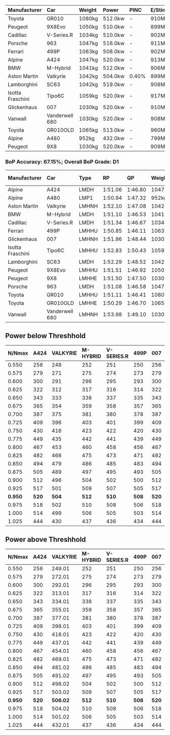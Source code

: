 | Manufacturer     | Car            | Weight | Power   | PINC    | E/Stint | FDS     |
|:-|:-|:-|:-|:-|:-|:-|
| Toyota           | GR010          | 1080kg | 512.0kw |    -    | 910MJ   | 190kph  |
| Peugeot          | 9X8Evo         | 1050kg | 510.0kw |    -    | 899MJ   | 190kph  |
| Cadillac         | V-Series.R     | 1034kg | 510.0kw |    -    | 902MJ   |    -    |
| Porsche          | 963            | 1047kg | 516.0kw |    -    | 911MJ   |    -    |
| Ferrari          | 499P           | 1063kg | 508.0kw |    -    | 902MJ   | 190kph  |
| Alpine           | A424           | 1047kg | 520.0kw |    -    | 913MJ   |    -    |
| BMW              | M-Hybrid       | 1041kg | 512.0kw |    -    | 906MJ   |    -    |
| Aston Martin     | Valkyrie       | 1042kg | 504.0kw | 0.40%   | 899MJ   |    -    |
| Lamborghini      | SC63           | 1042kg | 519.0kw |    -    | 908MJ   |    -    |
| Isotta Fraschini | Tipo6C         | 1059kg | 520.0kw |    -    | 917MJ   | 190kph  |
| Glickenhaus      | 007            | 1030kg | 520.0kw |    -    | 910MJ   |    -    |
| Vanwall          | Vanderwell 680 | 1030kg | 520.0kw |    -    | 908MJ   |    -    |
| Toyota           | GR010OLD       | 1065kg | 513.0kw |    -    | 960MJ   | 150kph  |
| Alpine           | A480           | 952kg  | 432.0kw |    -    | 799MJ   |    -    |
| Peugeot          | 9X8            | 1030kg | 520.0kw |    -    | 909MJ   | 150kph  |

### BoP Accuracy: 67.15%; Overall BoP Grade: D1
| Manufacturer     | Car            | Type  | RP      | QP      | Weight | Power¹  | Threshhold | PINC    | Power²   | E/Stint | AVG Vmax  | FDS     | RDLC | L/Stint | BOP-Grade | Model Accuracy | Model Points | Match% | SimDiff |
|:-|:-|:-|:-|:-|:-|:-|:-|:-|:-|:-|:-|:-|:-|:-|:-|:-|:-|:-|:-|
| Alpine           | A424           | LMDH  | 1:51.06 | 1:46.80 | 1047kg | 520.0kw | 210.0kph   |    -    | 520.00kw |  913MJ  | 279.84kph |    -    | 1.03 | 29      | -C1       | 99.31%         | 2573         | 75.66% | #       |
| Alpine           | A480           | LMP1  | 1:50.94 | 1:47.32 |  952kg | 432.0kw | 210.0kph   |    -    | 432.00kw |  799MJ  | 277.69kph |    -    | 0.98 | 27      | -C2       | 94.60%         | 1683         | 71.25% | -0.31   |
| Aston Martin     | Valkyrie       | LMHNH | 1:52.10 | 1:47.08 | 1042kg | 504.0kw | 250.0kph   | 0.40%   | 506.00kw |  899MJ  | 278.01kph |    -    | 1.04 | 29      | +D2       | 100.00%        | 630          | 64.25% | #       |
| BMW              | M-Hybrid       | LMDH  | 1:51.10 | 1:46.53 | 1041kg | 512.0kw | 210.0kph   |    -    | 512.00kw |  906MJ  | 280.59kph |    -    | 1.03 | 29      | -C1       | 99.41%         | 2544         | 77.71% | #       |
| Cadillac         | V-Series.R     | LMDH  | 1:51.34 | 1:46.67 | 1034kg | 510.0kw | 210.0kph   |    -    | 510.00kw |  902MJ  | 281.96kph |    -    | 1.04 | 29      | -B1       | 99.30%         | 4946         | 89.22% | +1.35   |
| Ferrari          | 499P           | LMHHU | 1:50.85 | 1:46.11 | 1063kg | 508.0kw | 210.0kph   |    -    | 508.00kw |  902MJ  | 280.02kph | 190kph  | 1.04 | 29      | -D2       | 100.00%        | 8223         | 64.27% | +1.64   |
| Glickenhaus      | 007            | LMHNH | 1:51.86 | 1:48.44 | 1030kg | 520.0kw | 210.0kph   |    -    | 520.00kw |  910MJ  | 286.22kph |    -    | 0.96 | 29      | +B1       | 93.86%         | 2169         | 89.52% | -0.18   |
| Isotta Fraschini | Tipo6C         | LMHHU | 1:52.83 | 1:50.43 | 1059kg | 520.0kw | 210.0kph   |    -    | 520.00kw |  917MJ  | 281.57kph | 190kph  | 1.05 | 29      | +Ω1       | 97.73%         | 129          | 20.93% | #       |
| Lamborghini      | SC63           | LMDH  | 1:52.29 | 1:48.52 | 1042kg | 519.0kw | 210.0kph   |    -    | 519.00kw |  908MJ  | 278.49kph |    -    | 1.06 | 29      | +C2       | 98.78%         | 813          | 70.55% | #       |
| Peugeot          | 9X8Evo         | LMHHU | 1:51.51 | 1:46.92 | 1050kg | 510.0kw | 210.0kph   |    -    | 510.00kw |  899MJ  | 287.01kph | 190kph  | 1.01 | 29      | ~A1       | 96.77%         | 2307         | 96.33% | #       |
| Peugeot          | 9X8            | LMHHE | 1:51.50 | 1:47.50 | 1030kg | 520.0kw | 210.0kph   |    -    | 520.00kw |  909MJ  | 279.35kph | 150kph  | 1.05 | 29      | ~A1       | 97.99%         | 5010         | 97.87% | +0.58   |
| Porsche          | 963            | LMDH  | 1:51.08 | 1:46.58 | 1047kg | 516.0kw | 210.0kph   |    -    | 516.00kw |  911MJ  | 280.35kph |    -    | 1.03 | 29      | -C1       | 99.86%         | 11699        | 75.12% | +1.01   |
| Toyota           | GR010          | LMHHU | 1:51.11 | 1:46.41 | 1080kg | 512.0kw | 210.0kph   |    -    | 512.00kw |  910MJ  | 278.27kph | 190kph  | 1.02 | 29      | -C1       | 99.63%         | 6190         | 78.21% | +1.14   |
| Toyota           | GR010OLD       | LMHHE | 1:50.29 | 1:46.70 | 1065kg | 513.0kw | 210.0kph   |    -    | 513.00kw |  960MJ  | 283.61kph | 150kph  | 1.03 | 29      | -Ω1       | 93.47%         | 1031         | 39.91% | #       |
| Vanwall          | Vanderwell 680 | LMHNH | 1:53.98 | 1:49.10 | 1030kg | 520.0kw | 210.0kph   |    -    | 520.00kw |  908MJ  | 279.68kph |    -    | 1.02 | 29      | +Ω2       | 94.33%         | 632          | -3.63% | +1.18   |

## Power below Threshhold
| N/Nmax    | A424    | VALKYRIE | M-HYBRID | V-SERIES.R | 499P    | 007     | TIPO6C  | SC63    | 9X8EVO  | 9X8     | 963     | GR010   | GR010OLD | VANDERWELL 680 | ​     | RPM      | A480       |
|:-|:-|:-|:-|:-|:-|:-|:-|:-|:-|:-|:-|:-|:-|:-|:-|:-|:-|
|  0.550    |  256    |  248     |  252     |  251       |  250    |  256    |  256    |  256    |  251    |  256    |  254    |  252    |  253     |  256           |  ​    |   --     |   -        |
|  0.575    |  279    |  271     |  275     |  274       |  273    |  279    |  279    |  279    |  274    |  279    |  277    |  275    |  276     |  279           |  ​    |   --     |   -        |
|  0.600    |  300    |  291     |  296     |  295       |  293    |  300    |  300    |  299    |  295    |  300    |  298    |  296    |  296     |  300           |  ​    |   --     |   -        |
|  0.625    |  322    |  312     |  317     |  316       |  314    |  322    |  322    |  321    |  316    |  322    |  319    |  317    |  317     |  322           |  ​    |   --     |   -        |
|  0.650    |  343    |  333     |  338     |  337       |  335    |  343    |  343    |  342    |  337    |  343    |  340    |  338    |  338     |  343           |  ​    |   --     |   -        |
|  0.675    |  365    |  354     |  359     |  358       |  357    |  365    |  365    |  364    |  358    |  365    |  362    |  359    |  360     |  365           |  ​    |   --     |   -        |
|  0.700    |  387    |  375     |  381     |  380       |  378    |  387    |  387    |  386    |  380    |  387    |  384    |  381    |  382     |  387           |  ​    |   --     |   -        |
|  0.725    |  409    |  396     |  403     |  401       |  399    |  409    |  409    |  408    |  401    |  409    |  406    |  403    |  403     |  409           |  ​    |   --     |   -        |
|  0.750    |  430    |  416     |  423     |  422       |  420    |  430    |  430    |  429    |  422    |  430    |  427    |  423    |  424     |  430           |  ​    |   --     |   -        |
|  0.775    |  449    |  435     |  442     |  441       |  439    |  449    |  449    |  448    |  441    |  449    |  446    |  442    |  443     |  449           |  ​    |  5000    |  -3386005  |
|  0.800    |  467    |  453     |  460     |  458       |  456    |  467    |  467    |  466    |  458    |  467    |  463    |  460    |  461     |  467           |  ​    |  5500    |  -3687783  |
|  0.825    |  482    |  468     |  475     |  473       |  471    |  482    |  482    |  481    |  473    |  482    |  478    |  475    |  476     |  482           |  ​    |  5999    |  -4004324  |
|  0.850    |  494    |  479     |  486     |  485       |  483    |  494    |  494    |  493    |  485    |  494    |  490    |  486    |  487     |  494           |  ​    |  6499    |  -4335628  |
|  0.875    |  505    |  489     |  497     |  495       |  493    |  505    |  505    |  504    |  495    |  505    |  501    |  497    |  498     |  505           |  ​    |  7000    |  -4681695  |
|  0.900    |  512    |  496     |  504     |  502       |  500    |  512    |  512    |  511    |  502    |  512    |  508    |  504    |  505     |  512           |  ​    |  7500    |  -5042525  |
|  0.925    |  517    |  501     |  509     |  507       |  505    |  517    |  517    |  516    |  507    |  517    |  513    |  509    |  510     |  517           |  ​    |  8000    |  429       |
| **0.950** | **520** | **504**  | **512**  | **510**    | **508** | **520** | **520** | **519** | **510** | **520** | **516** | **512** | **513**  | **520**        | **​** | **8499** | **432**    |
|  0.975    |  518    |  502     |  510     |  508       |  506    |  518    |  518    |  517    |  508    |  518    |  514    |  510    |  511     |  518           |  ​    |  9000    |  216       |
|  1.000    |  514    |  499     |  506     |  505       |  503    |  514    |  514    |  513    |  505    |  514    |  510    |  506    |  507     |  514           |  ​    |   --     |   -        |
|  1.025    |  444    |  430     |  437     |  436       |  434    |  444    |  444    |  443    |  436    |  444    |  441    |  437    |  438     |  444           |  ​    |   --     |   -        |

## Power above Threshhold
| N/Nmax    | A424    | VALKYRIE   | M-HYBRID | V-SERIES.R | 499P    | 007     | TIPO6C  | SC63    | 9X8EVO  | 9X8     | 963     | GR010   | GR010OLD | VANDERWELL 680 | ​     | RPM      | A480       |
|:-|:-|:-|:-|:-|:-|:-|:-|:-|:-|:-|:-|:-|:-|:-|:-|:-|:-|
|  0.550    |  256    |  249.01    |  252     |  251       |  250    |  256    |  256    |  256    |  251    |  256    |  254    |  252    |  253     |  256           |  ​    |   --     |   -        |
|  0.575    |  279    |  272.01    |  275     |  274       |  273    |  279    |  279    |  279    |  274    |  279    |  277    |  275    |  276     |  279           |  ​    |   --     |   -        |
|  0.600    |  300    |  292.01    |  296     |  295       |  293    |  300    |  300    |  299    |  295    |  300    |  298    |  296    |  296     |  300           |  ​    |   --     |   -        |
|  0.625    |  322    |  313.01    |  317     |  316       |  314    |  322    |  322    |  321    |  316    |  322    |  319    |  317    |  317     |  322           |  ​    |   --     |   -        |
|  0.650    |  343    |  334.01    |  338     |  337       |  335    |  343    |  343    |  342    |  337    |  343    |  340    |  338    |  338     |  343           |  ​    |   --     |   -        |
|  0.675    |  365    |  355.01    |  359     |  358       |  357    |  365    |  365    |  364    |  358    |  365    |  362    |  359    |  360     |  365           |  ​    |   --     |   -        |
|  0.700    |  387    |  377.01    |  381     |  380       |  378    |  387    |  387    |  386    |  380    |  387    |  384    |  381    |  382     |  387           |  ​    |   --     |   -        |
|  0.725    |  409    |  398.01    |  403     |  401       |  399    |  409    |  409    |  408    |  401    |  409    |  406    |  403    |  403     |  409           |  ​    |   --     |   -        |
|  0.750    |  430    |  418.01    |  423     |  422       |  420    |  430    |  430    |  429    |  422    |  430    |  427    |  423    |  424     |  430           |  ​    |   --     |   -        |
|  0.775    |  449    |  437.01    |  442     |  441       |  439    |  449    |  449    |  448    |  441    |  449    |  446    |  442    |  443     |  449           |  ​    |  5000    |  -3386005  |
|  0.800    |  467    |  454.01    |  460     |  458       |  456    |  467    |  467    |  466    |  458    |  467    |  463    |  460    |  461     |  467           |  ​    |  5500    |  -3687783  |
|  0.825    |  482    |  469.01    |  475     |  473       |  471    |  482    |  482    |  481    |  473    |  482    |  478    |  475    |  476     |  482           |  ​    |  5999    |  -4004324  |
|  0.850    |  494    |  481.02    |  486     |  485       |  483    |  494    |  494    |  493    |  485    |  494    |  490    |  486    |  487     |  494           |  ​    |  6499    |  -4335628  |
|  0.875    |  505    |  491.02    |  497     |  495       |  493    |  505    |  505    |  504    |  495    |  505    |  501    |  497    |  498     |  505           |  ​    |  7000    |  -4681695  |
|  0.900    |  512    |  498.02    |  504     |  502       |  500    |  512    |  512    |  511    |  502    |  512    |  508    |  504    |  505     |  512           |  ​    |  7500    |  -5042525  |
|  0.925    |  517    |  503.02    |  509     |  507       |  505    |  517    |  517    |  516    |  507    |  517    |  513    |  509    |  510     |  517           |  ​    |  8000    |  429       |
| **0.950** | **520** | **506.02** | **512**  | **510**    | **508** | **520** | **520** | **519** | **510** | **520** | **516** | **512** | **513**  | **520**        | **​** | **8499** | **432**    |
|  0.975    |  518    |  504.02    |  510     |  508       |  506    |  518    |  518    |  517    |  508    |  518    |  514    |  510    |  511     |  518           |  ​    |  9000    |  216       |
|  1.000    |  514    |  501.02    |  506     |  505       |  503    |  514    |  514    |  513    |  505    |  514    |  510    |  506    |  507     |  514           |  ​    |   --     |   -        |
|  1.025    |  444    |  432.01    |  437     |  436       |  434    |  444    |  444    |  443    |  436    |  444    |  441    |  437    |  438     |  444           |  ​    |   --     |   -        |

